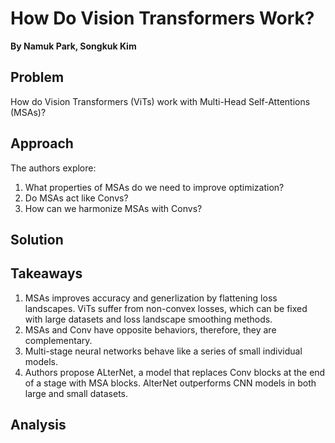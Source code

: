 # **How Do Vision Transformers Work?**
**By Namuk Park, Songkuk Kim**

## Problem

How do Vision Transformers (ViTs) work with Multi-Head Self-Attentions (MSAs)?
 
## Approach

The authors explore:
1. What properties of MSAs do we need to improve optimization?
2. Do MSAs act like Convs?
3. How can we harmonize MSAs with Convs?

## Solution

## Takeaways 

1. MSAs improves accuracy and generlization by flattening loss landscapes. ViTs suffer from non-convex losses, which can be fixed with large datasets and loss landscape smoothing methods.
2. MSAs and Conv have opposite behaviors, therefore, they are complementary.
3. Multi-stage neural networks behave like a series of small individual models. 
4. Authors propose ALterNet, a model that replaces Conv blocks at the end of a stage with MSA blocks. AlterNet outperforms CNN models in both large and small datasets.

## Analysis

